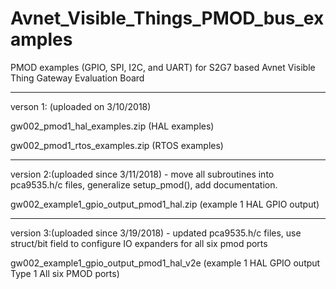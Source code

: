 # Avnet_Visible_Things_PMOD_bus_examples
PMOD examples (GPIO, SPI, I2C, and UART) for S2G7 based Avnet Visible Thing Gateway Evaluation Board

---------------------------------------------------------------------------------------------------------------------------------
verson 1: (uploaded on 3/10/2018)

  gw002_pmod1_hal_examples.zip (HAL examples)

  gw002_pmod1_rtos_examples.zip (RTOS examples)

---------------------------------------------------------------------------------------------------------------------------------
version 2:(uploaded since 3/11/2018) - move all subroutines into pca9535.h/c files, generalize setup_pmod(), add documentation.

  gw002_example1_gpio_output_pmod1_hal.zip (example 1 HAL GPIO output)

---------------------------------------------------------------------------------------------------------------------------------
version 3:(uploaded since 3/19/2018) - updated pca9535.h/c files, use struct/bit field to configure IO expanders for all six pmod ports

   gw002_example1_gpio_output_pmod1_hal_v2e (example 1 HAL GPIO output Type 1 All six PMOD ports)
